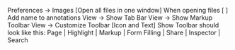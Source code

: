 Preferences -> Images
[Open all files in one window] When opening files
[ ] Add name to annotations
View -> Show Tab Bar
View -> Show Markup Toolbar
View -> Customize Toolbar
[Icon and Text] Show
Toolbar should look like this:
Page | Highlight | Markup | Form Filling | Share | Inspector | Search


